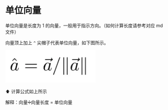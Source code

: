 # 单位向量

单位向量是长度为 1 的向量，一般用于指示方向。（如何计算长度请参考对应 md 文件）

向量顶上加上 `^` 尖帽子代表单位向量，如下图所示。

![image-20210927123615462](assets/%E5%8D%95%E4%BD%8D%E5%90%91%E9%87%8F/image-20210927123615462.png)

⬆️ 计算公式如上所示

解释：向量➗向量长度 = 单位向量

